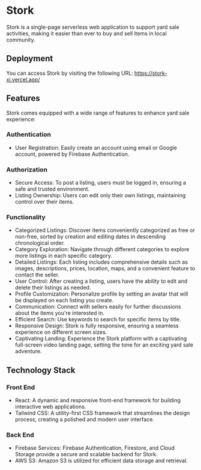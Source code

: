 # Stork
Stork is a single-page serverless web application to support yard sale activities, making it easier than ever to buy and sell items in local community.
## Deployment
You can access Stork by visiting the following URL: https://stork-xi.vercel.app/
## Features
Stork comes equipped with a wide range of features to enhance yard sale experience:

### Authentication
- User Registration: Easily create an account using email or Google account, powered by Firebase Authentication.
### Authorization
- Secure Access: To post a listing, users must be logged in, ensuring a safe and trusted environment.
- Listing Ownership: Users can edit only their own listings, maintaining control over their items.
### Functionality
- Categorized Listings: Discover items conveniently categorized as free or non-free, sorted by creation and editing dates in descending chronological order.
- Category Exploration: Navigate through different categories to explore more listings in each specific category.
- Detailed Listings: Each listing includes comprehensive details such as images, descriptions, prices, location, maps, and a convenient feature to contact the seller.
- User Control: After creating a listing, users have the ability to edit and delete their listings as needed.
- Profile Customization: Personalize profile by setting an avatar that will be displayed on each listing you create.
- Communication: Connect with sellers easily for further discussions about the items you're interested in.
- Efficient Search: Use keywords to search for specific items by title.
- Responsive Design: Stork is fully responsive, ensuring a seamless experience on different screen sizes.
- Captivating Landing: Experience the Stork platform with a captivating full-screen video landing page, setting the tone for an exciting yard sale adventure.
  
## Technology Stack
### Front End
- React: A dynamic and responsive front-end framework for building interactive web applications.
- Tailwind CSS: A utility-first CSS framework that streamlines the design process, creating a polished and modern user interface.
### Back End
- Firebase Services: Firebase Authentication, Firestore, and Cloud Storage provide a secure and scalable backend for Stork.
- AWS S3: Amazon S3 is utilized for efficient data storage and retrieval.
